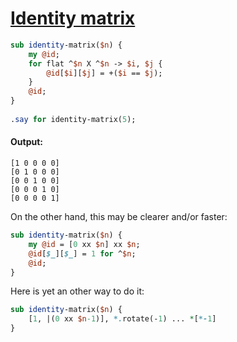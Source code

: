 [1]: https://rosettacode.org/wiki/Identity_matrix

# [Identity matrix][1]

```perl
sub identity-matrix($n) {
    my @id;
    for flat ^$n X ^$n -> $i, $j {
        @id[$i][$j] = +($i == $j);
    }
    @id;
}
 
.say for identity-matrix(5);
```

#### Output:
```
[1 0 0 0 0]
[0 1 0 0 0]
[0 0 1 0 0]
[0 0 0 1 0]
[0 0 0 0 1]
```


On the other hand, this may be clearer and/or faster:

```perl
sub identity-matrix($n) {
    my @id = [0 xx $n] xx $n;
    @id[$_][$_] = 1 for ^$n;
    @id;
}
```


Here is yet an other way to do it:

```perl
sub identity-matrix($n) {
    [1, |(0 xx $n-1)], *.rotate(-1) ... *[*-1]
}
```